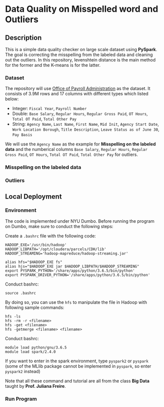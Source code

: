# Data Quality on Misspelled word and Outliers

## Description

This is a simple data quality checker on large scale dataset using **PySpark**. The goal is correcting the misspelling from the labeled data and cleaning out the outliers. In this repository, levenshtein distance is the main method for the former and the K-means is for the latter.


### Dataset

The repository will use [Office of Payroll Administration](https://data.cityofnewyork.us/City-Government/Citywide-Payroll-Data-Fiscal-Year-/k397-673e) as the dataset. It consists of 3.9M rows and 17 columns with different types which listed below:
* Integer: `Fiscal Year`, `Payroll Number`
* Double: `Base Salary`, `Regular Hours`, `Regular Gross Paid`, `OT Hours`, `Total OT Paid`, `Total Other Pay`
* String: `Agency Name`, `Last Name`, `First Name`, `Mid Init`, `Agency Start Date`, `Work Location Borough`, `Title Description`, `Leave Status as of June 30`, `Pay Basis`

We will use the `Agency Name` as the example for **Misspelling on the labeled data** and the numberical columns `Base Salary`, `Regular Hours`, `Regular Gross Paid`, `OT Hours`, `Total OT Paid`, `Total Other Pay` for outliers.

### Misspelling on the labeled data

### Outliers


## Local Deployment

### Environment
The code is implemented under NYU Dumbo. Before running the program on Dumbo, make sure to conduct the following steps:

Create a `.bashrc` file with the following code:

	HADOOP_EXE='/usr/bin/hadoop'
	HADOOP_LIBPATH='/opt/cloudera/parcels/CDH/lib'
	HADOOP_STREAMING='hadoop-mapreduce/hadoop-streaming.jar'
	
	alias hfs="$HADOOP_EXE fs"
	alias hjs="$HADOOP_EXE jar $HADOOP_LIBPATH/$HADOOP_STREAMING"
	export PYSPARK_PYTHON='/share/apps/python/3.6.5/bin/python'
	export PYSPARK_DRIVER_PYTHON='/share/apps/python/3.6.5/bin/python'

Conduct bashrc:
	
	source .bashrc

By doing so, you can use the `hfs` to manipulate the file in Hadoop with following sample commands:
	
	hfs -ls
	hfs -rm -r <filename>
	hfs -get <filename>
	hfs -getmerge <filename> <filename>

Conduct bashrc:

	module load python/gnu/3.6.5
	module load spark/2.4.0

If you want to enter in the spark environment, type `pyspark2` or `pyspark` (some of the MLlib package cannot be implemented in `pyspark`, so enter `pyspark2` instead)

Note that all these command and tutorial are all from the class **Big Data** taught by **Prof. Juliana Freire**.

### Run Program